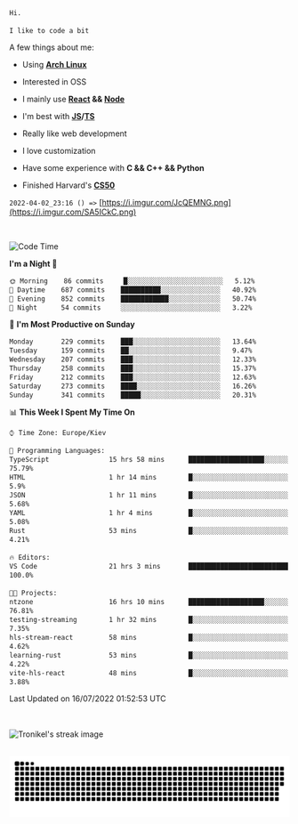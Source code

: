 ```
Hi.

I like to code a bit
```

A few things about me:

-   Using **[Arch Linux](https://archlinux.org/)**

-   Interested in OSS

-   I mainly use **[React](https://reactjs.org/) && [Node](https://nodejs.org/en/)**

-   I'm best with **[JS](https://www.javascript.com/)/[TS](https://www.typescriptlang.org/)**

-   Really like web development

-   I love customization

-   Have some experience with **C && C++ && Python**

-   Finished Harvard's **[CS50](https://cs50.harvard.edu)**

`2022-04-02_23:16 () =>` [https://i.imgur.com/JcQEMNG.png](https://i.imgur.com/SA5ICkC.png)

<br>

<!--START_SECTION:waka-->
![Code Time](http://img.shields.io/badge/Code%20Time-0%20secs-blue)

**I'm a Night 🦉** 

```text
🌞 Morning    86 commits     █░░░░░░░░░░░░░░░░░░░░░░░░   5.12% 
🌆 Daytime    687 commits    ██████████░░░░░░░░░░░░░░░   40.92% 
🌃 Evening    852 commits    ████████████░░░░░░░░░░░░░   50.74% 
🌙 Night      54 commits     ░░░░░░░░░░░░░░░░░░░░░░░░░   3.22%

```
📅 **I'm Most Productive on Sunday** 

```text
Monday       229 commits    ███░░░░░░░░░░░░░░░░░░░░░░   13.64% 
Tuesday      159 commits    ██░░░░░░░░░░░░░░░░░░░░░░░   9.47% 
Wednesday    207 commits    ███░░░░░░░░░░░░░░░░░░░░░░   12.33% 
Thursday     258 commits    ███░░░░░░░░░░░░░░░░░░░░░░   15.37% 
Friday       212 commits    ███░░░░░░░░░░░░░░░░░░░░░░   12.63% 
Saturday     273 commits    ████░░░░░░░░░░░░░░░░░░░░░   16.26% 
Sunday       341 commits    █████░░░░░░░░░░░░░░░░░░░░   20.31%

```


📊 **This Week I Spent My Time On** 

```text
⌚︎ Time Zone: Europe/Kiev

💬 Programming Languages: 
TypeScript               15 hrs 58 mins      ███████████████████░░░░░░   75.79% 
HTML                     1 hr 14 mins        █░░░░░░░░░░░░░░░░░░░░░░░░   5.9% 
JSON                     1 hr 11 mins        █░░░░░░░░░░░░░░░░░░░░░░░░   5.68% 
YAML                     1 hr 4 mins         █░░░░░░░░░░░░░░░░░░░░░░░░   5.08% 
Rust                     53 mins             █░░░░░░░░░░░░░░░░░░░░░░░░   4.21%

🔥 Editors: 
VS Code                  21 hrs 3 mins       █████████████████████████   100.0%

🐱‍💻 Projects: 
ntzone                   16 hrs 10 mins      ███████████████████░░░░░░   76.81% 
testing-streaming        1 hr 32 mins        █░░░░░░░░░░░░░░░░░░░░░░░░   7.35% 
hls-stream-react         58 mins             █░░░░░░░░░░░░░░░░░░░░░░░░   4.62% 
learning-rust            53 mins             █░░░░░░░░░░░░░░░░░░░░░░░░   4.22% 
vite-hls-react           48 mins             █░░░░░░░░░░░░░░░░░░░░░░░░   3.88%

```


 Last Updated on 16/07/2022 01:52:53 UTC
<!--END_SECTION:waka-->

<br>

<p><img align="center" src="https://github-readme-streak-stats.herokuapp.com/?user=Tronikelis&theme=dark" alt="Tronikel's streak image" /></p>

<br>

<img title="" src="https://raw.githubusercontent.com/Tronikelis/Tronikelis/output/github-contribution-grid-snake.svg" alt="very cool snake thingey" data-align="left">
